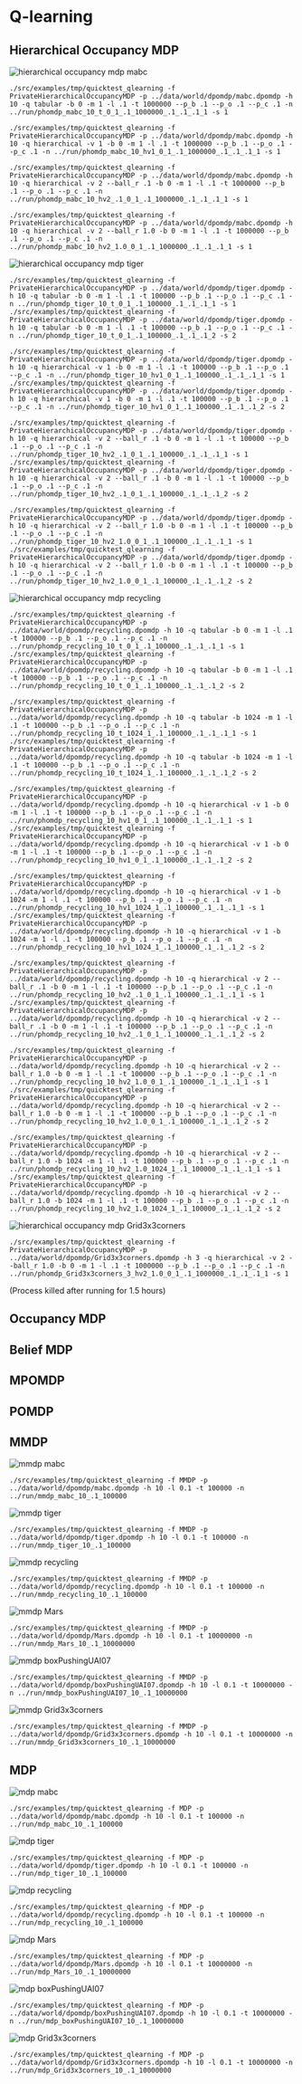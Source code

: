 # Q-learning

## Hierarchical Occupancy MDP

![hierarchical occupancy mdp mabc](https://i.imgur.com/DDuTbkp.png)
```
./src/examples/tmp/quicktest_qlearning -f PrivateHierarchicalOccupancyMDP -p ../data/world/dpomdp/mabc.dpomdp -h 10 -q tabular -b 0 -m 1 -l .1 -t 1000000 --p_b .1 --p_o .1 --p_c .1 -n ../run/phomdp_mabc_10_t_0_1_.1_1000000_.1_.1_.1_1 -s 1

./src/examples/tmp/quicktest_qlearning -f PrivateHierarchicalOccupancyMDP -p ../data/world/dpomdp/mabc.dpomdp -h 10 -q hierarchical -v 1 -b 0 -m 1 -l .1 -t 1000000 --p_b .1 --p_o .1 --p_c .1 -n ../run/phomdp_mabc_10_hv1_0_1_.1_1000000_.1_.1_.1_1 -s 1

./src/examples/tmp/quicktest_qlearning -f PrivateHierarchicalOccupancyMDP -p ../data/world/dpomdp/mabc.dpomdp -h 10 -q hierarchical -v 2 --ball_r .1 -b 0 -m 1 -l .1 -t 1000000 --p_b .1 --p_o .1 --p_c .1 -n ../run/phomdp_mabc_10_hv2_.1_0_1_.1_1000000_.1_.1_.1_1 -s 1

./src/examples/tmp/quicktest_qlearning -f PrivateHierarchicalOccupancyMDP -p ../data/world/dpomdp/mabc.dpomdp -h 10 -q hierarchical -v 2 --ball_r 1.0 -b 0 -m 1 -l .1 -t 1000000 --p_b .1 --p_o .1 --p_c .1 -n ../run/phomdp_mabc_10_hv2_1.0_0_1_.1_1000000_.1_.1_.1_1 -s 1
```


![hierarchical occupancy mdp tiger](https://i.imgur.com/GvFfPNG.png)
```
./src/examples/tmp/quicktest_qlearning -f PrivateHierarchicalOccupancyMDP -p ../data/world/dpomdp/tiger.dpomdp -h 10 -q tabular -b 0 -m 1 -l .1 -t 100000 --p_b .1 --p_o .1 --p_c .1 -n ../run/phomdp_tiger_10_t_0_1_.1_100000_.1_.1_.1_1 -s 1
./src/examples/tmp/quicktest_qlearning -f PrivateHierarchicalOccupancyMDP -p ../data/world/dpomdp/tiger.dpomdp -h 10 -q tabular -b 0 -m 1 -l .1 -t 100000 --p_b .1 --p_o .1 --p_c .1 -n ../run/phomdp_tiger_10_t_0_1_.1_100000_.1_.1_.1_2 -s 2

./src/examples/tmp/quicktest_qlearning -f PrivateHierarchicalOccupancyMDP -p ../data/world/dpomdp/tiger.dpomdp -h 10 -q hierarchical -v 1 -b 0 -m 1 -l .1 -t 100000 --p_b .1 --p_o .1 --p_c .1 -n ../run/phomdp_tiger_10_hv1_0_1_.1_100000_.1_.1_.1_1 -s 1
./src/examples/tmp/quicktest_qlearning -f PrivateHierarchicalOccupancyMDP -p ../data/world/dpomdp/tiger.dpomdp -h 10 -q hierarchical -v 1 -b 0 -m 1 -l .1 -t 100000 --p_b .1 --p_o .1 --p_c .1 -n ../run/phomdp_tiger_10_hv1_0_1_.1_100000_.1_.1_.1_2 -s 2

./src/examples/tmp/quicktest_qlearning -f PrivateHierarchicalOccupancyMDP -p ../data/world/dpomdp/tiger.dpomdp -h 10 -q hierarchical -v 2 --ball_r .1 -b 0 -m 1 -l .1 -t 100000 --p_b .1 --p_o .1 --p_c .1 -n ../run/phomdp_tiger_10_hv2_.1_0_1_.1_100000_.1_.1_.1_1 -s 1
./src/examples/tmp/quicktest_qlearning -f PrivateHierarchicalOccupancyMDP -p ../data/world/dpomdp/tiger.dpomdp -h 10 -q hierarchical -v 2 --ball_r .1 -b 0 -m 1 -l .1 -t 100000 --p_b .1 --p_o .1 --p_c .1 -n ../run/phomdp_tiger_10_hv2_.1_0_1_.1_100000_.1_.1_.1_2 -s 2

./src/examples/tmp/quicktest_qlearning -f PrivateHierarchicalOccupancyMDP -p ../data/world/dpomdp/tiger.dpomdp -h 10 -q hierarchical -v 2 --ball_r 1.0 -b 0 -m 1 -l .1 -t 100000 --p_b .1 --p_o .1 --p_c .1 -n ../run/phomdp_tiger_10_hv2_1.0_0_1_.1_100000_.1_.1_.1_1 -s 1
./src/examples/tmp/quicktest_qlearning -f PrivateHierarchicalOccupancyMDP -p ../data/world/dpomdp/tiger.dpomdp -h 10 -q hierarchical -v 2 --ball_r 1.0 -b 0 -m 1 -l .1 -t 100000 --p_b .1 --p_o .1 --p_c .1 -n ../run/phomdp_tiger_10_hv2_1.0_0_1_.1_100000_.1_.1_.1_2 -s 2
```

![hierarchical occupancy mdp recycling](https://i.imgur.com/WAgwyzs.png)
```
./src/examples/tmp/quicktest_qlearning -f PrivateHierarchicalOccupancyMDP -p ../data/world/dpomdp/recycling.dpomdp -h 10 -q tabular -b 0 -m 1 -l .1 -t 100000 --p_b .1 --p_o .1 --p_c .1 -n ../run/phomdp_recycling_10_t_0_1_.1_100000_.1_.1_.1_1 -s 1
./src/examples/tmp/quicktest_qlearning -f PrivateHierarchicalOccupancyMDP -p ../data/world/dpomdp/recycling.dpomdp -h 10 -q tabular -b 0 -m 1 -l .1 -t 100000 --p_b .1 --p_o .1 --p_c .1 -n ../run/phomdp_recycling_10_t_0_1_.1_100000_.1_.1_.1_2 -s 2

./src/examples/tmp/quicktest_qlearning -f PrivateHierarchicalOccupancyMDP -p ../data/world/dpomdp/recycling.dpomdp -h 10 -q tabular -b 1024 -m 1 -l .1 -t 100000 --p_b .1 --p_o .1 --p_c .1 -n ../run/phomdp_recycling_10_t_1024_1_.1_100000_.1_.1_.1_1 -s 1
./src/examples/tmp/quicktest_qlearning -f PrivateHierarchicalOccupancyMDP -p ../data/world/dpomdp/recycling.dpomdp -h 10 -q tabular -b 1024 -m 1 -l .1 -t 100000 --p_b .1 --p_o .1 --p_c .1 -n ../run/phomdp_recycling_10_t_1024_1_.1_100000_.1_.1_.1_2 -s 2

./src/examples/tmp/quicktest_qlearning -f PrivateHierarchicalOccupancyMDP -p ../data/world/dpomdp/recycling.dpomdp -h 10 -q hierarchical -v 1 -b 0 -m 1 -l .1 -t 100000 --p_b .1 --p_o .1 --p_c .1 -n ../run/phomdp_recycling_10_hv1_0_1_.1_100000_.1_.1_.1_1 -s 1
./src/examples/tmp/quicktest_qlearning -f PrivateHierarchicalOccupancyMDP -p ../data/world/dpomdp/recycling.dpomdp -h 10 -q hierarchical -v 1 -b 0 -m 1 -l .1 -t 100000 --p_b .1 --p_o .1 --p_c .1 -n ../run/phomdp_recycling_10_hv1_0_1_.1_100000_.1_.1_.1_2 -s 2

./src/examples/tmp/quicktest_qlearning -f PrivateHierarchicalOccupancyMDP -p ../data/world/dpomdp/recycling.dpomdp -h 10 -q hierarchical -v 1 -b 1024 -m 1 -l .1 -t 100000 --p_b .1 --p_o .1 --p_c .1 -n ../run/phomdp_recycling_10_hv1_1024_1_.1_100000_.1_.1_.1_1 -s 1
./src/examples/tmp/quicktest_qlearning -f PrivateHierarchicalOccupancyMDP -p ../data/world/dpomdp/recycling.dpomdp -h 10 -q hierarchical -v 1 -b 1024 -m 1 -l .1 -t 100000 --p_b .1 --p_o .1 --p_c .1 -n ../run/phomdp_recycling_10_hv1_1024_1_.1_100000_.1_.1_.1_2 -s 2

./src/examples/tmp/quicktest_qlearning -f PrivateHierarchicalOccupancyMDP -p ../data/world/dpomdp/recycling.dpomdp -h 10 -q hierarchical -v 2 --ball_r .1 -b 0 -m 1 -l .1 -t 100000 --p_b .1 --p_o .1 --p_c .1 -n ../run/phomdp_recycling_10_hv2_.1_0_1_.1_100000_.1_.1_.1_1 -s 1
./src/examples/tmp/quicktest_qlearning -f PrivateHierarchicalOccupancyMDP -p ../data/world/dpomdp/recycling.dpomdp -h 10 -q hierarchical -v 2 --ball_r .1 -b 0 -m 1 -l .1 -t 100000 --p_b .1 --p_o .1 --p_c .1 -n ../run/phomdp_recycling_10_hv2_.1_0_1_.1_100000_.1_.1_.1_2 -s 2

./src/examples/tmp/quicktest_qlearning -f PrivateHierarchicalOccupancyMDP -p ../data/world/dpomdp/recycling.dpomdp -h 10 -q hierarchical -v 2 --ball_r 1.0 -b 0 -m 1 -l .1 -t 100000 --p_b .1 --p_o .1 --p_c .1 -n ../run/phomdp_recycling_10_hv2_1.0_0_1_.1_100000_.1_.1_.1_1 -s 1
./src/examples/tmp/quicktest_qlearning -f PrivateHierarchicalOccupancyMDP -p ../data/world/dpomdp/recycling.dpomdp -h 10 -q hierarchical -v 2 --ball_r 1.0 -b 0 -m 1 -l .1 -t 100000 --p_b .1 --p_o .1 --p_c .1 -n ../run/phomdp_recycling_10_hv2_1.0_0_1_.1_100000_.1_.1_.1_2 -s 2

./src/examples/tmp/quicktest_qlearning -f PrivateHierarchicalOccupancyMDP -p ../data/world/dpomdp/recycling.dpomdp -h 10 -q hierarchical -v 2 --ball_r 1.0 -b 1024 -m 1 -l .1 -t 100000 --p_b .1 --p_o .1 --p_c .1 -n ../run/phomdp_recycling_10_hv2_1.0_1024_1_.1_100000_.1_.1_.1_1 -s 1
./src/examples/tmp/quicktest_qlearning -f PrivateHierarchicalOccupancyMDP -p ../data/world/dpomdp/recycling.dpomdp -h 10 -q hierarchical -v 2 --ball_r 1.0 -b 1024 -m 1 -l .1 -t 100000 --p_b .1 --p_o .1 --p_c .1 -n ../run/phomdp_recycling_10_hv2_1.0_1024_1_.1_100000_.1_.1_.1_2 -s 2
```

![hierarchical occupancy mdp Grid3x3corners](https://i.imgur.com/FUl35Yh.png)
```
./src/examples/tmp/quicktest_qlearning -f PrivateHierarchicalOccupancyMDP -p ../data/world/dpomdp/Grid3x3corners.dpomdp -h 3 -q hierarchical -v 2 --ball_r 1.0 -b 0 -m 1 -l .1 -t 1000000 --p_b .1 --p_o .1 --p_c .1 -n ../run/phomdp_Grid3x3corners_3_hv2_1.0_0_1_.1_1000000_.1_.1_.1_1 -s 1
```
(Process killed after running for 1.5 hours)

<!-- ![hierarchical occupancy mdp mabc]()
```

``` -->

## Occupancy MDP

## Belief MDP

<!-- ![belief mdp mabc]()
```

```

![belief mdp tiger]()
```

```

![belief mdp recycling]()
```

```

![belief mdp Mars]()
```

```

![belief mdp boxPushingUAI07]()
```

```

![belief mdp Grid3x3corners]()
```

``` -->

## MPOMDP

<!-- ![mpomdp mabc]()
```

```

![mpomdp tiger]()
```

```

![mpomdp recycling]()
```

```

![mpomdp Mars]()
```

```

![mpomdp boxPushingUAI07]()
```

```

![mpomdp Grid3x3corners]()
```

``` -->

## POMDP

<!-- ![pomdp mabc]()
```

```

![pomdp tiger]()
```

```

![pomdp recycling]()
```

```

![pomdp Mars]()
```

```

![pomdp boxPushingUAI07]()
```

```

![pomdp Grid3x3corners]()
```

``` -->

## MMDP

![mmdp mabc](https://i.imgur.com/MVq9ICk.png)
```
./src/examples/tmp/quicktest_qlearning -f MMDP -p ../data/world/dpomdp/mabc.dpomdp -h 10 -l 0.1 -t 100000 -n ../run/mmdp_mabc_10_.1_100000
```

![mmdp tiger](https://i.imgur.com/8v2xjUJ.png)
```
./src/examples/tmp/quicktest_qlearning -f MMDP -p ../data/world/dpomdp/tiger.dpomdp -h 10 -l 0.1 -t 100000 -n ../run/mmdp_tiger_10_.1_100000
```

![mmdp recycling](https://i.imgur.com/8bBlOQv.png)
```
./src/examples/tmp/quicktest_qlearning -f MMDP -p ../data/world/dpomdp/recycling.dpomdp -h 10 -l 0.1 -t 100000 -n ../run/mmdp_recycling_10_.1_100000
```

![mmdp Mars](https://i.imgur.com/tyncOZy.png)
```
./src/examples/tmp/quicktest_qlearning -f MMDP -p ../data/world/dpomdp/Mars.dpomdp -h 10 -l 0.1 -t 10000000 -n ../run/mmdp_Mars_10_.1_10000000
```

![mmdp boxPushingUAI07](https://i.imgur.com/DdyHX7v.png)
```
./src/examples/tmp/quicktest_qlearning -f MMDP -p ../data/world/dpomdp/boxPushingUAI07.dpomdp -h 10 -l 0.1 -t 10000000 -n ../run/mmdp_boxPushingUAI07_10_.1_10000000
```

![mmdp Grid3x3corners](https://i.imgur.com/dyJqUUD.png)
```
./src/examples/tmp/quicktest_qlearning -f MMDP -p ../data/world/dpomdp/Grid3x3corners.dpomdp -h 10 -l 0.1 -t 10000000 -n ../run/mmdp_Grid3x3corners_10_.1_10000000
```

## MDP

![mdp mabc](https://i.imgur.com/XtI6EPF.png)
```
./src/examples/tmp/quicktest_qlearning -f MDP -p ../data/world/dpomdp/mabc.dpomdp -h 10 -l 0.1 -t 100000 -n ../run/mdp_mabc_10_.1_100000
```

![mdp tiger](https://i.imgur.com/QS5p4bQ.png)
```
./src/examples/tmp/quicktest_qlearning -f MDP -p ../data/world/dpomdp/tiger.dpomdp -h 10 -l 0.1 -t 100000 -n ../run/mdp_tiger_10_.1_100000
```

![mdp recycling](https://i.imgur.com/pB3pNnC.png)
```
./src/examples/tmp/quicktest_qlearning -f MDP -p ../data/world/dpomdp/recycling.dpomdp -h 10 -l 0.1 -t 100000 -n ../run/mdp_recycling_10_.1_100000
```

![mdp Mars](https://i.imgur.com/19ylj5E.png)
```
./src/examples/tmp/quicktest_qlearning -f MDP -p ../data/world/dpomdp/Mars.dpomdp -h 10 -l 0.1 -t 10000000 -n ../run/mdp_Mars_10_.1_10000000
```

![mdp boxPushingUAI07](https://i.imgur.com/jZmzc6d.png)
```
./src/examples/tmp/quicktest_qlearning -f MDP -p ../data/world/dpomdp/boxPushingUAI07.dpomdp -h 10 -l 0.1 -t 10000000 -n ../run/mdp_boxPushingUAI07_10_.1_10000000
```

![mdp Grid3x3corners](https://i.imgur.com/DCtyhfE.png)
```
./src/examples/tmp/quicktest_qlearning -f MDP -p ../data/world/dpomdp/Grid3x3corners.dpomdp -h 10 -l 0.1 -t 10000000 -n ../run/mdp_Grid3x3corners_10_.1_10000000
```